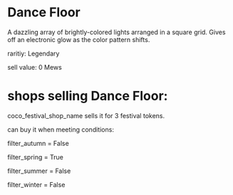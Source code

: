 # Dance Floor

A dazzling array of brightly-colored lights arranged in a square grid. Gives off an electronic glow as the color pattern shifts.

raritiy: Legendary

sell value: 0 Mews

# shops selling Dance Floor:

coco_festival_shop_name sells it for 3 festival tokens.

can buy it when meeting conditions: 

filter_autumn = False

filter_spring = True

filter_summer = False

filter_winter = False